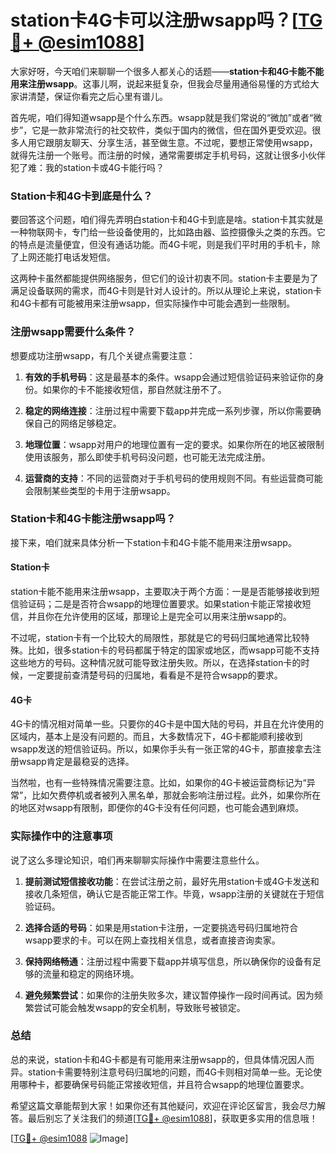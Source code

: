 # station卡4G卡可以注册wsapp吗？[[TG💪+ @esim1088](https://t.me/s/esim1088)]

大家好呀，今天咱们来聊聊一个很多人都关心的话题——**station卡和4G卡能不能用来注册wsapp**。这事儿啊，说起来挺复杂，但我会尽量用通俗易懂的方式给大家讲清楚，保证你看完之后心里有谱儿。

首先呢，咱们得知道wsapp是个什么东西。wsapp就是我们常说的“微加”或者“微步”，它是一款非常流行的社交软件，类似于国内的微信，但在国外更受欢迎。很多人用它跟朋友聊天、分享生活，甚至做生意。不过呢，要想正常使用wsapp，就得先注册一个账号。而注册的时候，通常需要绑定手机号码，这就让很多小伙伴犯了难：我的station卡或4G卡能行吗？

### Station卡和4G卡到底是什么？

要回答这个问题，咱们得先弄明白station卡和4G卡到底是啥。station卡其实就是一种物联网卡，专门给一些设备使用的，比如路由器、监控摄像头之类的东西。它的特点是流量便宜，但没有通话功能。而4G卡呢，则是我们平时用的手机卡，除了上网还能打电话发短信。

这两种卡虽然都能提供网络服务，但它们的设计初衷不同。station卡主要是为了满足设备联网的需求，而4G卡则是针对人设计的。所以从理论上来说，station卡和4G卡都有可能被用来注册wsapp，但实际操作中可能会遇到一些限制。

### 注册wsapp需要什么条件？

想要成功注册wsapp，有几个关键点需要注意：

1. **有效的手机号码**：这是最基本的条件。wsapp会通过短信验证码来验证你的身份。如果你的卡不能接收短信，那自然就注册不了。
   
2. **稳定的网络连接**：注册过程中需要下载app并完成一系列步骤，所以你需要确保自己的网络足够稳定。

3. **地理位置**：wsapp对用户的地理位置有一定的要求。如果你所在的地区被限制使用该服务，那么即使手机号码没问题，也可能无法完成注册。

4. **运营商的支持**：不同的运营商对于手机号码的使用规则不同。有些运营商可能会限制某些类型的卡用于注册wsapp。

### Station卡和4G卡能注册wsapp吗？

接下来，咱们就来具体分析一下station卡和4G卡能不能用来注册wsapp。

#### Station卡

station卡能不能用来注册wsapp，主要取决于两个方面：一是是否能够接收到短信验证码；二是是否符合wsapp的地理位置要求。如果station卡能正常接收短信，并且你在允许使用的区域，那理论上是完全可以用来注册wsapp的。

不过呢，station卡有一个比较大的局限性，那就是它的号码归属地通常比较特殊。比如，很多station卡的号码都属于特定的国家或地区，而wsapp可能不支持这些地方的号码。这种情况就可能导致注册失败。所以，在选择station卡的时候，一定要提前查清楚号码的归属地，看看是不是符合wsapp的要求。

#### 4G卡

4G卡的情况相对简单一些。只要你的4G卡是中国大陆的号码，并且在允许使用的区域内，基本上是没有问题的。而且，大多数情况下，4G卡都能顺利接收到wsapp发送的短信验证码。所以，如果你手头有一张正常的4G卡，那直接拿去注册wsapp肯定是最稳妥的选择。

当然啦，也有一些特殊情况需要注意。比如，如果你的4G卡被运营商标记为“异常”，比如欠费停机或者被列入黑名单，那就会影响注册过程。此外，如果你所在的地区对wsapp有限制，即便你的4G卡没有任何问题，也可能会遇到麻烦。

### 实际操作中的注意事项

说了这么多理论知识，咱们再来聊聊实际操作中需要注意些什么。

1. **提前测试短信接收功能**：在尝试注册之前，最好先用station卡或4G卡发送和接收几条短信，确认它是否能正常工作。毕竟，wsapp注册的关键就在于短信验证码。

2. **选择合适的号码**：如果是用station卡注册，一定要挑选号码归属地符合wsapp要求的卡。可以在网上查找相关信息，或者直接咨询卖家。

3. **保持网络畅通**：注册过程中需要下载app并填写信息，所以确保你的设备有足够的流量和稳定的网络环境。

4. **避免频繁尝试**：如果你的注册失败多次，建议暂停操作一段时间再试。因为频繁尝试可能会触发wsapp的安全机制，导致账号被锁定。

### 总结

总的来说，station卡和4G卡都是有可能用来注册wsapp的，但具体情况因人而异。station卡需要特别注意号码归属地的问题，而4G卡则相对简单一些。无论使用哪种卡，都要确保号码能正常接收短信，并且符合wsapp的地理位置要求。

希望这篇文章能帮到大家！如果你还有其他疑问，欢迎在评论区留言，我会尽力解答。最后别忘了关注我们的频道[[TG💪+ @esim1088](https://t.me/s/esim1088)]，获取更多实用的信息哦！

[[TG💪+ @esim1088](https://t.me/s/esim1088) ![Image](https://i.postimg.cc/4NQfJmqS/Snipaste-2025-05-13-00-14-12.png)]